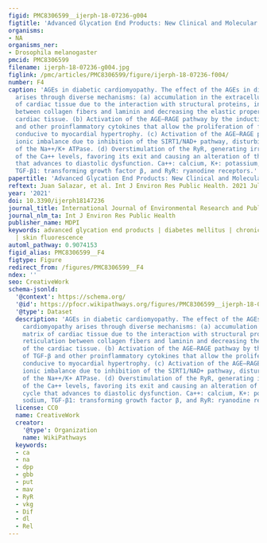 ```yaml
---
figid: PMC8306599__ijerph-18-07236-g004
figtitle: 'Advanced Glycation End Products: New Clinical and Molecular Perspectives'
organisms:
- NA
organisms_ner:
- Drosophila melanogaster
pmcid: PMC8306599
filename: ijerph-18-07236-g004.jpg
figlink: /pmc/articles/PMC8306599/figure/ijerph-18-07236-f004/
number: F4
caption: 'AGEs in diabetic cardiomyopathy. The effect of the AGEs in diabetic cardiomyopathy
  arises through diverse mechanisms: (a) accumulation in the extracellular matrix
  of cardiac tissue due to the interaction with structural proteins, inducing reticulation
  between collagen fibers and laminin and decreasing the elastic properties of the
  cardiac tissue. (b) Activation of the AGE–RAGE pathway by the induction of TGF-β
  and other proinflammatory cytokines that allow the proliferation of fibroblasts
  conducive to myocardial hypertrophy. (c) Activation of the AGE–RAGE pathway and
  ionic imbalance due to inhibition of the SIRT1/NAD+ pathway, disturbing the function
  of the Na++/K+ ATPase. (d) Overstimulation of the RyR, generating irregular modifications
  of the Ca++ levels, favoring its exit and causing an alteration of the cardiac cycle
  that advances to diastolic dysfunction. Ca++: calcium, K+: potassium, Na++: sodium,
  TGF-β1: transforming growth factor β, and RyR: ryanodine receptors.'
papertitle: 'Advanced Glycation End Products: New Clinical and Molecular Perspectives.'
reftext: Juan Salazar, et al. Int J Environ Res Public Health. 2021 Jul;18(14):7236.
year: '2021'
doi: 10.3390/ijerph18147236
journal_title: International Journal of Environmental Research and Public Health
journal_nlm_ta: Int J Environ Res Public Health
publisher_name: MDPI
keywords: advanced glycation end products | diabetes mellitus | chronic complications
  | skin fluorescence
automl_pathway: 0.9074153
figid_alias: PMC8306599__F4
figtype: Figure
redirect_from: /figures/PMC8306599__F4
ndex: ''
seo: CreativeWork
schema-jsonld:
  '@context': https://schema.org/
  '@id': https://pfocr.wikipathways.org/figures/PMC8306599__ijerph-18-07236-g004.html
  '@type': Dataset
  description: 'AGEs in diabetic cardiomyopathy. The effect of the AGEs in diabetic
    cardiomyopathy arises through diverse mechanisms: (a) accumulation in the extracellular
    matrix of cardiac tissue due to the interaction with structural proteins, inducing
    reticulation between collagen fibers and laminin and decreasing the elastic properties
    of the cardiac tissue. (b) Activation of the AGE–RAGE pathway by the induction
    of TGF-β and other proinflammatory cytokines that allow the proliferation of fibroblasts
    conducive to myocardial hypertrophy. (c) Activation of the AGE–RAGE pathway and
    ionic imbalance due to inhibition of the SIRT1/NAD+ pathway, disturbing the function
    of the Na++/K+ ATPase. (d) Overstimulation of the RyR, generating irregular modifications
    of the Ca++ levels, favoring its exit and causing an alteration of the cardiac
    cycle that advances to diastolic dysfunction. Ca++: calcium, K+: potassium, Na++:
    sodium, TGF-β1: transforming growth factor β, and RyR: ryanodine receptors.'
  license: CC0
  name: CreativeWork
  creator:
    '@type': Organization
    name: WikiPathways
  keywords:
  - ca
  - na
  - dpp
  - gbb
  - put
  - mav
  - RyR
  - vkg
  - Dif
  - dl
  - Rel
---
```

